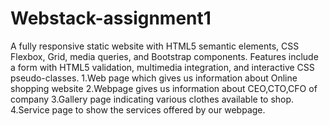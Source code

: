 # Webstack-assignment1
A fully responsive static website with HTML5 semantic elements, CSS Flexbox, Grid, media queries, and Bootstrap components. Features include a form with HTML5 validation, multimedia integration, and interactive CSS pseudo-classes.
1.Web page which gives us information about Online shopping website
2.Webpage gives us information about CEO,CTO,CFO of company
3.Gallery page indicating various clothes available to shop.
4.Service page to show the services offered by our webpage.

